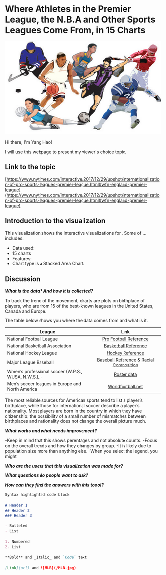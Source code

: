 # Where Athletes in the Premier League, the N.B.A and Other Sports Leagues Come From, in 15 Charts
<img src="athletic.jpg" width="1200" height="300">


Hi there, I'm Yang Hao!

I will use this webpage to present my viewer's choice topic.

## Link to the topic

[https://www.nytimes.com/interactive/2017/12/29/upshot/internationalization-of-pro-sports-leagues-premier-league.html#wfn-england-premier-league](https://www.nytimes.com/interactive/2017/12/29/upshot/internationalization-of-pro-sports-leagues-premier-league.html#wfn-england-premier-league)

## Introduction to the visualization

This visualization shows the interactive visualizations for . Some of ... includes:

- Data used: 
- 15 charts 
- Features:
- Chart type is a Stacked Area Chart. 

## Discussion

**<em>What is the data? And how it is collected?</em>**

To track the trend of the movement, charts are plots on birthplace of players, who are from 15 of the best-known leagues in the United States, Canada and Europe. 

The table below shows you where the data comes from and what is it.
 
|League         | Link            | 
| ------------- |:---------------:| 
| National Football League      | [Pro Football Reference](https://www.pro-football-reference.com/)| 
| National Basketball Association      | [Basketball Reference](https://www.basketball-reference.com/teams/BOS/1961.html)        |   
| National Hockey League | [Hockey Reference](https://www.hockey-reference.com/)       |    
| Major League Baseball | [Baseball Reference](https://www.baseball-reference.com/) & [Racial Composition](https://sabr.org/bioproj/topic/baseball-demographics-1947-2012)    |     
|Wmen’s professional soccer (W.P.S., WUSA, N.W.S.L.)|[Roster data](https://issuu.com/jendesignhouston/docs/nwsalmanac.fall2016.sample) |  
|Men’s soccer leagues in Europe and North America|[Worldfootball.net](http://www.worldfootball.net/)|

The most reliable sources for American sports tend to list a player’s birthplace, while those for international soccer describe a player’s nationality. Most players are born in the country in which they have citizenship; the possibility of a small number of mismatches between birthplaces and nationality does not change the overall picture much.


**<em>What works and what needs improvement?</em>**

-Keep in mind that this shows perentages and not absolute counts. 
-Focus on the overall trends and how they changes by group.
-It is likely due to population size more than anything else.
-When you select the legend, you might 

**<em>Who are the users that this visualization was made for?</em>**

**<em>What questions do people want to ask?</em>**

**<em>How can they find the answers with this toool?</em>**



```markdown
Syntax highlighted code block

# Header 1
## Header 2
### Header 3

- Bulleted
- List

1. Numbered
2. List

**Bold** and _Italic_ and `Code` text

[Link](url) and ![MLB](/MLB.jpg)
```





